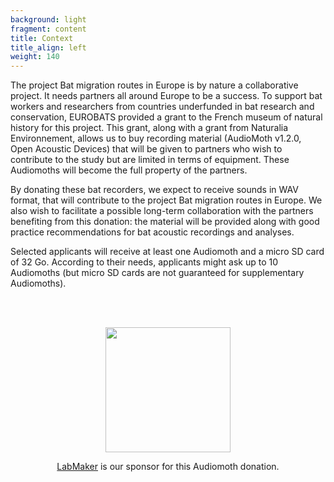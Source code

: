 ```yaml
---
background: light
fragment: content
title: Context
title_align: left
weight: 140
---
```


The project Bat migration routes in Europe is by nature a collaborative project. It needs partners all around Europe to be a success. To support bat workers and researchers from countries underfunded in bat research and conservation, EUROBATS provided a grant to the French museum of natural history for this project. This grant, along with a grant from Naturalia Environnement, allows us to buy recording material (AudioMoth v1.2.0, Open Acoustic Devices) that will be given to partners who wish to contribute to the study but are limited in terms of equipment. These Audiomoths will become the full property of the partners.

By donating these bat recorders, we expect to receive sounds in WAV format, that will contribute to the project Bat migration routes in Europe. We also wish to facilitate a possible long-term collaboration with the partners benefiting from this donation: the material will be provided along with good practice recommendations for bat acoustic recordings and analyses.

Selected applicants will receive at least one Audiomoth and a micro SD card of 32 Go. According to their needs, applicants might ask up to 10 Audiomoths (but micro SD cards are not guaranteed for supplementary Audiomoths).

<br>
</br>
<center> 

[<img src="/images/logo_labmaker.png" alt="" width="200px"/>](https://www.labmaker.org/)

[LabMaker](https://www.labmaker.org/) is our sponsor for this Audiomoth donation.

</center> 